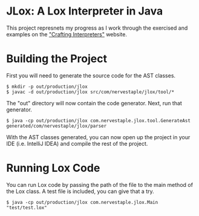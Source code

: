 # JLox: A Lox Interpreter in Java

This project represnets my progress as I work through the exercised and 
examples on the ["Crafting Interpreters"](http://craftinginterpreters.com) 
website.

# Building the Project

First you will need to generate the source code for the AST classes.

```
$ mkdir -p out/production/jlox
$ javac -d out/production/jlox src/com/nervestaple/jlox/tool/*
```

The "out" directory will now contain the code generator. Next, run that 
generator.

```
$ java -cp out/production/jlox com.nervestaple.jlox.tool.GenerateAst generated/com/nervestaple/jlox/parser
```

With the AST classes generated, you can now open up the project in your IDE 
(i.e. IntelliJ IDEA) and compile the rest of the project.

# Running Lox Code

You can run Lox code by passing the path of the file to the main method of the 
Lox class. A test file is included, you can give that a try.

```
$ java -cp out/production/jlox com.nervestaple.jlox.Main "test/test.lox"
``` 
